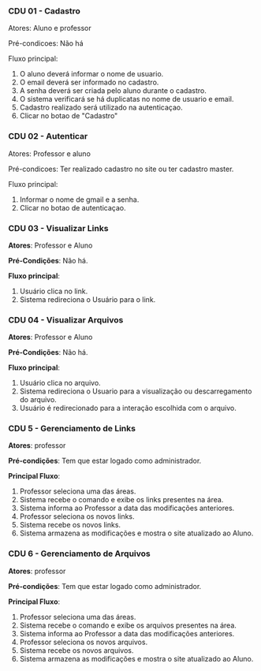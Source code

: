 ### CDU 01 - Cadastro

Atores: Aluno e professor

Pré-condicoes: Não há

Fluxo principal:

  1. O aluno deverá informar o nome de usuario.
  2. O email deverá ser informado no cadastro.
  3. A senha deverá ser criada pelo aluno durante o cadastro.
  4. O sistema verificará se há duplicatas no nome de usuario e email.
  5. Cadastro realizado será utilizado na autenticaçao.
  6. Clicar no botao de "Cadastro"


### CDU 02 - Autenticar

Atores: Professor e aluno

Pré-condicoes: Ter realizado cadastro no site ou ter cadastro master.

Fluxo principal:

  1. Informar o nome de gmail e a senha.
  2. Clicar no botao de autenticaçao.

### CDU 03 - Visualizar Links
  **Atores**: Professor e Aluno

   **Pré-Condições**: Não há.

   **Fluxo principal**:

   1. Usuário clica no link.
   2. Sistema redireciona o Usuário para o link.
   
### CDU 04 - Visualizar Arquivos

**Atores**: Professor e Aluno

**Pré-Condições**: Não há.

**Fluxo principal**:

  1. Usuário clica no arquivo.
  2. Sistema redireciona o Usuario para a visualização ou descarregamento do arquivo.
  3. Usuário é redirecionado para a interação escolhida com o arquivo.


### CDU 5 - Gerenciamento de Links

**Atores**: professor

**Pré-condições**: Tem que estar logado como administrador.

**Principal Fluxo**:

  1. Professor seleciona uma das áreas.
  2. Sistema recebe o comando e exibe os links presentes na área.
  3. Sistema informa ao Professor a data das modificações anteriores.
  4. Professor seleciona os novos links.
  5. Sistema recebe os novos links.
  6. Sistema armazena as modificações e mostra o site atualizado ao Aluno.

### CDU 6 - Gerenciamento de Arquivos

**Atores**: professor

**Pré-condições**: Tem que estar logado como administrador.

**Principal Fluxo**:

 1. Professor seleciona uma das áreas.
 2. Sistema recebe o comando e exibe os arquivos presentes na área.
 3. Sistema informa ao Professor a data das modificações anteriores.
 4. Professor seleciona os novos arquivos.
 5. Sistema recebe os novos arquivos.
 6. Sistema armazena as modificações e mostra o site atualizado ao Aluno.
